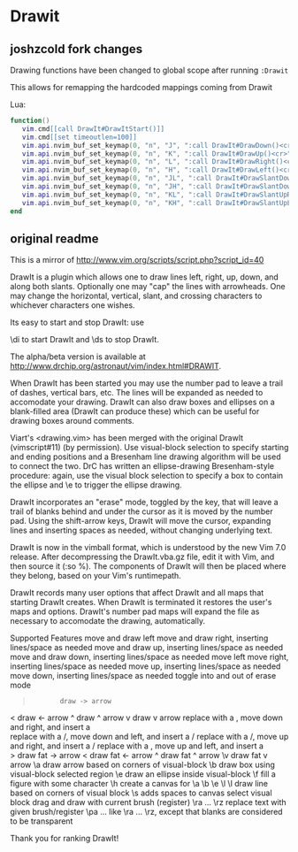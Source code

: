 # Drawit

## joshzcold fork changes

Drawing functions have been changed to global scope after running `:Drawit`

This allows for remapping the hardcoded mappings coming from Drawit

Lua: 

```lua
function()
   vim.cmd[[call DrawIt#DrawItStart()]]
   vim.cmd[[set timeoutlen=100]]
   vim.api.nvim_buf_set_keymap(0, "n", "J", ":call DrawIt#DrawDown()<cr>", {noremap = true})
   vim.api.nvim_buf_set_keymap(0, "n", "K", ":call DrawIt#DrawUp()<cr>", {noremap = true})
   vim.api.nvim_buf_set_keymap(0, "n", "L", ":call DrawIt#DrawRight()<cr>", {noremap = true})
   vim.api.nvim_buf_set_keymap(0, "n", "H", ":call DrawIt#DrawLeft()<cr>", {noremap = true})
   vim.api.nvim_buf_set_keymap(0, "n", "JL", ":call DrawIt#DrawSlantDownRight()<cr>", {noremap = true})
   vim.api.nvim_buf_set_keymap(0, "n", "JH", ":call DrawIt#DrawSlantDownLeft()<cr>", {noremap = true})
   vim.api.nvim_buf_set_keymap(0, "n", "KL", ":call DrawIt#DrawSlantUpRight()<cr>", {noremap = true})
   vim.api.nvim_buf_set_keymap(0, "n", "KH", ":call DrawIt#DrawSlantUpLeft()<cr>", {noremap = true})
end

```

## original readme
This is a mirror of http://www.vim.org/scripts/script.php?script_id=40

DrawIt is a plugin which allows one to draw lines left, right, up, down, and along both slants. Optionally one may "cap" the lines with arrowheads.  One may change the horizontal, vertical, slant, and crossing characters to whichever characters one wishes.

Its easy to start and stop DrawIt: use

   \di to start DrawIt and
   \ds to stop  DrawIt.

The alpha/beta version is available at  http://www.drchip.org/astronaut/vim/index.html#DRAWIT.

When DrawIt has been started you may use the number pad to leave a trail of dashes, vertical bars, etc.  The lines will be expanded as needed to accomodate your drawing.  DrawIt can also draw boxes and ellipses on a blank-filled area (DrawIt can produce these) which can be useful for drawing boxes around comments.

Viart's <drawing.vim> has been merged with the original DrawIt (vimscript#11) (by permission).  Use visual-block selection to specify starting and ending positions and a Bresenham line drawing algorithm will be used to connect the two.  DrC has written an ellipse-drawing Bresenham-style procedure: again, use the visual block selection to specify a box to contain the ellipse and \e to trigger the ellipse drawing.

DrawIt incorporates an "erase" mode, toggled by the <space> key, that will leave a trail of blanks behind and under the cursor as it is moved by the number pad.  Using the shift-arrow keys, DrawIt will move the cursor, expanding lines and inserting spaces as needed, without changing underlying text.

DrawIt is now in the vimball format, which is understood by the new Vim 7.0 release.  After decompressing the DrawIt.vba.gz file, edit it with Vim, and then source it (:so %).  The components of DrawIt will then be placed where they belong, based on your Vim's runtimepath.

DrawIt records many user options that affect DrawIt and all maps that starting DrawIt creates.  When DrawIt is terminated it restores the user's maps and options.  DrawIt's number pad maps will expand the file as necessary to accomodate the drawing, automatically.

Supported Features
   <left>       move and draw left
   <right>      move and draw right, inserting lines/space as needed
   <up>         move and draw up, inserting lines/space as needed
   <down>       move and draw down, inserting lines/space as needed
   <s-left>     move left
   <s-right>    move right, inserting lines/space as needed
   <s-up>       move up, inserting lines/space as needed
   <s-down>     move down, inserting lines/space as needed
   <space>      toggle into and out of erase mode
   >            draw -> arrow
   <            draw <- arrow
   ^            draw ^  arrow
   v            draw v  arrow
   <pgdn>       replace with a \, move down and right, and insert a \
   <end>        replace with a /, move down and left,  and insert a /
   <pgup>       replace with a /, move up   and right, and insert a /
   <home>       replace with a \, move up   and left,  and insert a \
   \>           draw fat -> arrow
   \<           draw fat <- arrow
   \^           draw fat ^  arrow
   \v           draw fat v  arrow
   \a           draw arrow based on corners of visual-block
   \b           draw box using visual-block selected region
   \e           draw an ellipse inside visual-block
   \f           fill a figure with some character
   \h           create a canvas for \a \b \e \l
   \l           draw line based on corners of visual block
   \s           adds spaces to canvas
   <leftmouse>  select visual block
 <s-leftmouse>  drag and draw with current brush (register)
   \ra ... \rz  replace text with given brush/register
   \pa ...      like \ra ... \rz, except that blanks are considered
                to be transparent

Thank you for ranking DrawIt!

